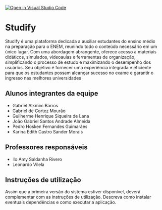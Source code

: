 [![Open in Visual Studio Code](https://classroom.github.com/assets/open-in-vscode-718a45dd9cf7e7f842a935f5ebbe5719a5e09af4491e668f4dbf3b35d5cca122.svg)](https://classroom.github.com/online_ide?assignment_repo_id=10811716&assignment_repo_type=AssignmentRepo)
# Studify

Studify é uma plataforma dedicada a auxiliar estudantes do ensino médio na preparação para o ENEM, reunindo todo o conteúdo necessário em um único lugar. Com uma abordagem abrangente, oferece acesso a materiais didáticos, simulados, videoaulas e ferramentas de organização, simplificando o processo de estudo e maximizando o desempenho dos usuários. Seu objetivo é fornecer uma experiência integrada e eficiente para que os estudantes possam alcançar sucesso no exame e garantir o ingresso nas melhores universidades

## Alunos integrantes da equipe

* Gabriel Alkmim Barros
* Gabriel de Cortez Mourão
* Guilherme Henrique Siqueira de Lana
* João Gabriel Santos Andrade Almeida
* Pedro Hosken Fernandes Guimarães
* Karina Edith Castro Sander Morais

## Professores responsáveis

* Ilo Amy Saldanha Rivero
* Leonardo Vilela

## Instruções de utilização

Assim que a primeira versão do sistema estiver disponível, deverá complementar com as instruções de utilização. Descreva como instalar eventuais dependências e como executar a aplicação.

